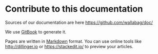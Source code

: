 Contribute to this documentation
================================

Sources of our documentation are here
https://github.com/wallabag/doc/

We use [GitBook](https://www.gitbook.com/book/wallabag/documentation/details) to generate it.

Pages are written in [Markdown](https://en.wikipedia.org/wiki/Markdown) format. You can
use online tools like http://dillinger.io or
https://stackedit.io/ to preview your articles.
